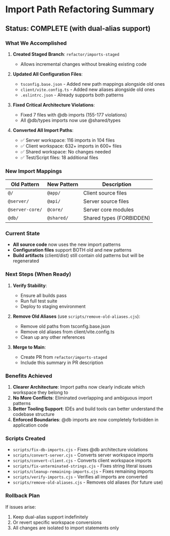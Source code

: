 # Import Path Refactoring Summary

## Status: COMPLETE (with dual-alias support)

### What We Accomplished

1. **Created Staged Branch**: `refactor/imports-staged`
   - Allows incremental changes without breaking existing code

2. **Updated All Configuration Files**:
   - `tsconfig.base.json` - Added new path mappings alongside old ones
   - `client/vite.config.ts` - Added new aliases alongside old ones
   - `.eslintrc.json` - Already supports both patterns

3. **Fixed Critical Architecture Violations**:
   - Fixed 7 files with @db imports (155-177 violations)
   - All @db/types imports now use @shared/types

4. **Converted All Import Paths**:
   - ✅ Server workspace: 116 imports in 104 files
   - ✅ Client workspace: 632+ imports in 600+ files
   - ✅ Shared workspace: No changes needed
   - ✅ Test/Script files: 18 additional files

### New Import Mappings

| Old Pattern | New Pattern | Description |
|------------|-------------|-------------|
| `@/` | `@app/` | Client source files |
| `@server/` | `@api/` | Server source files |
| `@server-core/` | `@core/` | Server core modules |
| `@db/` | `@shared/` | Shared types (FORBIDDEN) |

### Current State

- **All source code** now uses the new import patterns
- **Configuration files** support BOTH old and new patterns
- **Build artifacts** (client/dist) still contain old patterns but will be regenerated

### Next Steps (When Ready)

1. **Verify Stability**: 
   - Ensure all builds pass
   - Run full test suite
   - Deploy to staging environment

2. **Remove Old Aliases** (use `scripts/remove-old-aliases.cjs`):
   - Remove old paths from tsconfig.base.json
   - Remove old aliases from client/vite.config.ts
   - Clean up any other references

3. **Merge to Main**:
   - Create PR from `refactor/imports-staged`
   - Include this summary in PR description

### Benefits Achieved

1. **Clearer Architecture**: Import paths now clearly indicate which workspace they belong to
2. **No More Conflicts**: Eliminated overlapping and ambiguous import patterns
3. **Better Tooling Support**: IDEs and build tools can better understand the codebase structure
4. **Enforced Boundaries**: @db imports are now completely forbidden in application code

### Scripts Created

- `scripts/fix-db-imports.cjs` - Fixes @db architecture violations
- `scripts/convert-server.cjs` - Converts server workspace imports
- `scripts/convert-client.cjs` - Converts client workspace imports
- `scripts/fix-unterminated-strings.cjs` - Fixes string literal issues
- `scripts/cleanup-remaining-imports.cjs` - Fixes remaining imports
- `scripts/verify-imports.cjs` - Verifies all imports are converted
- `scripts/remove-old-aliases.cjs` - Removes old aliases (for future use)

### Rollback Plan

If issues arise:
1. Keep dual-alias support indefinitely
2. Or revert specific workspace conversions
3. All changes are isolated to import statements only